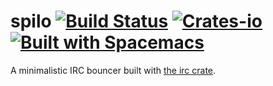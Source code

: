 # spilo [![Build Status][ci-badge]][ci] [![Crates-io][cr-badge]][cr] [![Built with Spacemacs][bws]][sm]

[ci-badge]: https://travis-ci.org/aatxe/spilo.svg
[ci]: https://travis-ci.org/aatxe/spilo
[cr-badge]: https://img.shields.io/crates/v/spilo.svg
[cr]: https://crates.io/crates/spilo
[bws]: https://cdn.rawgit.com/syl20bnr/spacemacs/442d025779da2f62fc86c2082703697714db6514/assets/spacemacs-badge.svg
[sm]: http://spacemacs.org

A minimalistic IRC bouncer built with [the irc crate](https://github.com/aatxe/irc).
